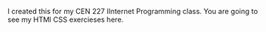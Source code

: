 I created this for my CEN 227 IInternet Programming class.
You are going to see my HTMl CSS exercieses here.
